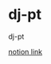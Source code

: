 # dj-pt
dj-pt

[notion link](https://www.notion.so/nutsnbolts/dj-pt-spotify-interactions-57afb5817b074edd9d22c9b2c3976a5f)